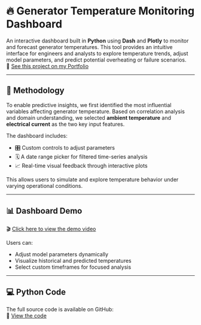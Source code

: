 # 🔥 Generator Temperature Monitoring Dashboard

An interactive dashboard built in **Python** using **Dash** and **Plotly** to monitor and forecast generator temperatures. This tool provides an intuitive interface for engineers and analysts to explore temperature trends, adjust model parameters, and predict potential overheating or failure scenarios.  
📁 [See this project on my Portfolio](https://shanenn.carrd.co/#temperature-monitoring-dashboard)

---

## 🧠 Methodology

To enable predictive insights, we first identified the most influential variables affecting generator temperature. Based on correlation analysis and domain understanding, we selected **ambient temperature** and **electrical current** as the two key input features.

The dashboard includes:
- 🎛️ Custom controls to adjust parameters
- 🗓️ A date range picker for filtered time-series analysis
- 📈 Real-time visual feedback through interactive plots

This allows users to simulate and explore temperature behavior under varying operational conditions.

---

## 📊 Dashboard Demo

🎬 [Click here to view the demo video](https://shanenn.carrd.co/assets/videos/video01.mp4?v=db187847)

Users can:
- Adjust model parameters dynamically
- Visualize historical and predicted temperatures
- Select custom timeframes for focused analysis

---

## 💻 Python Code

The full source code is available on GitHub:  
🔗 [View the code](https://github.com/ShariarN96/Generator-temperature-monitoring-dashboard/blob/main/Generator%20Dashboard.ipynb)
